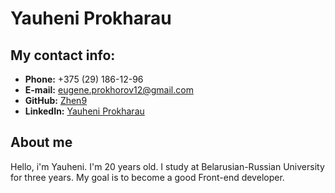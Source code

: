 # Yauheni Prokharau

## My contact info:

- **Phone:** +375 (29) 186-12-96
- **E-mail:** eugene.prokhorov12@gmail.com
- **GitHub:** [Zhen9](https://github.com/Zhen92)
- **LinkedIn:** [Yauheni Prokharau](https://www.linkedin.com/in/yauheni-prokharau-31587024b/)

## About me

Hello, i'm Yauheni. I'm 20 years old. I study at Belarusian-Russian University for three years. My goal is to become a good Front-end developer.
